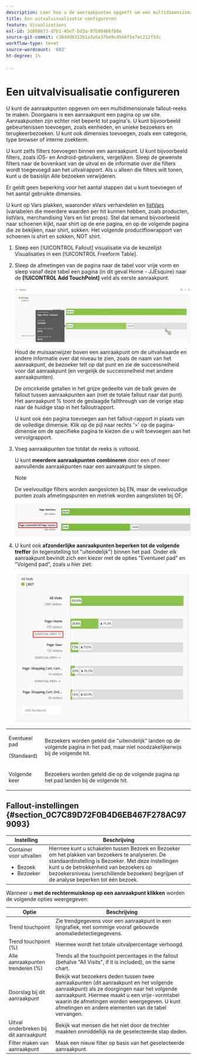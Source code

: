 ```yaml
---
description: Leer hoe u de aanraakpunten opgeeft om een multidimensionale fallout-reeks te maken.
title: Een uitvalvisualisatie configureren
feature: Visualizations
exl-id: 3d888673-d7b1-45ef-bd3a-97b98466fb0e
source-git-commit: c36dddb31261a3a5e37be9c4566f5e7ec212f53c
workflow-type: tm+mt
source-wordcount: '683'
ht-degree: 1%

---
```


# Een uitvalvisualisatie configureren

U kunt de aanraakpunten opgeven om een multidimensionale fallout-reeks te maken. Doorgaans is een aanraakpunt een pagina op uw site. Aanraakpunten zijn echter niet beperkt tot pagina&#39;s. U kunt bijvoorbeeld gebeurtenissen toevoegen, zoals eenheden, en unieke bezoekers en terugkeerbezoeken. U kunt ook dimensies toevoegen, zoals een categorie, type browser of interne zoekterm.

U kunt zelfs filters toevoegen binnen een aanraakpunt. U kunt bijvoorbeeld filters, zoals iOS- en Android-gebruikers, vergelijken. Sleep de gewenste filters naar de bovenkant van de uitval en de informatie over die filters wordt toegevoegd aan het uitvalrapport. Als u alleen die filters wilt tonen, kunt u de basislijn Alle bezoeken verwijderen.

Er geldt geen beperking voor het aantal stappen dat u kunt toevoegen of het aantal gebruikte dimensies.

U kunt op Vars plakken, waaronder eVars verhandelen en [listVars](https://experienceleague.adobe.com/docs/analytics/implementation/vars/page-vars/page-variables.html) (variabelen die meerdere waarden per hit kunnen hebben, zoals producten, listVars, merchandising Vars en list props). Stel dat iemand bijvoorbeeld naar schoenen kijkt, naar shirt op de ene pagina, en op de volgende pagina die ze bekijken, naar shirt, sokken. Het volgende productflowrapport van schoenen is shirt en sokken, NOT shirt.

1. Sleep een [!UICONTROL Fallout] visualisatie via de keuzelijst Visualisaties in een [!UICONTROL Freeform Table].

1. Sleep de afmetingen van de pagina naar de tabel voor vrije vorm en sleep vanaf deze tabel een pagina (in dit geval Home - JJEsquire) naar de **[!UICONTROL Add TouchPoint]** veld als eerste aanraakpunt.

   ![](assets/fallout1.png)

   Houd de muisaanwijzer boven een aanraakpunt om de uitvalwaarde en andere informatie over dat niveau te zien, zoals de naam van het aanraakpunt, de bezoeker telt op dat punt en zie de successnelheid voor dat aanraakpunt (en vergelijk de successnelheid met andere aanraakpunten).

   De omcirkelde getallen in het grijze gedeelte van de balk geven de fallout tussen aanraakpunten aan (niet de totale fallout naar dat punt). Het aanraakpunt % toont de geslaagde fallthrough van de vorige stap naar de huidige stap in het falloutrapport.

   U kunt ook één pagina toevoegen aan het fallout-rapport in plaats van de volledige dimensie. Klik op de pijl naar rechts &#39;>&#39; op de pagina-dimensie om de specifieke pagina te kiezen die u wilt toevoegen aan het vervolgrapport.

1. Voeg aanraakpunten toe totdat de reeks is voltooid.

   U kunt **meerdere aanraakpunten combineren** door een of meer aanvullende aanraakpunten naar een aanraakpunt te slepen.

   >[!NOTE]
   >
   >De veelvoudige filters worden aangesloten bij EN, maar de veelvoudige punten zoals afmetingspunten en metriek worden aangesloten bij OF.

   ![](assets/multiple_obj_touchpoint.png)

1. U kunt ook **afzonderlijke aanraakpunten beperken tot de volgende treffer** (in tegenstelling tot &quot;uiteindelijk&quot;) binnen het pad. Onder elk aanraakpunt bevindt zich een kiezer met de opties &quot;Eventueel pad&quot; en &quot;Volgend pad&quot;, zoals u hier ziet:

   ![](assets/next-hit-eventually.png)

<table id="table_A91D99D9364B41929CC5A5BC907E8985"> 
 <tbody> 
  <tr> 
   <td colname="col1"> <p>Eventueel pad </p> <p>(Standaard) </p> </td> 
   <td colname="col2"> <p>Bezoekers worden geteld die "uiteindelijk" landen op de volgende pagina in het pad, maar niet noodzakelijkerwijs bij de volgende hit. </p> </td> 
  </tr> 
  <tr> 
   <td colname="col1"> <p>Volgende keer </p> </td> 
   <td colname="col2"> <p>Bezoekers worden geteld die op de volgende pagina op het pad landen bij de volgende hit. </p> </td> 
  </tr> 
 </tbody> 
</table>

## Fallout-instellingen {#section_0C7C89D72F0B4D6EB467F278AC979093}

| Instelling | Beschrijving |
|--- |--- |
| Container voor uitvallen <ul><li>Bezoek</li><li>Bezoeker</li></ul> | Hiermee kunt u schakelen tussen Bezoek en Bezoeker om het plakken van bezoekers te analyseren. De standaardinstelling is Bezoeker.  Met deze instellingen kunt u de betrokkenheid van bezoekers op bezoekersniveau (verschillende bezoeken) begrijpen of de analyse beperken tot één bezoek. |

Wanneer u **met de rechtermuisknop op een aanraakpunt klikken** worden de volgende opties weergegeven:

| Optie | Beschrijving |
|--- |--- |
| Trend touchpoint | Zie trendgegevens voor een aanraakpunt in een lijngrafiek, met sommige vooraf gebouwde anomaliedetectiegegevens. |
| Trend touchpoint (%) | Hiermee wordt het totale uitvalpercentage verhoogd. |
| Alle aanraakpunten trenderen (%) | Trends all the touchpoint percentages in the fallout (behalve &quot;All Visits&quot;, if it is included), on the same chart. |
| Doorslag bij dit aanraakpunt | Bekijk wat bezoekers deden tussen twee aanraakpunten (dit aanraakpunt en het volgende aanraakpunt) als ze doorgingen naar het volgende aanraakpunt. Hiermee maakt u een vrije-vormtabel waarin de afmetingen worden weergegeven. U kunt afmetingen en andere elementen van de tabel vervangen. |
| Uitval onderbreken bij dit aanraakpunt | Bekijk wat mensen die het niet door de trechter maakten onmiddellijk na de geselecteerde stap deden. |
| Filter maken van aanraakpunt | Maak een nieuw filter op basis van het geselecteerde aanraakpunt. |
